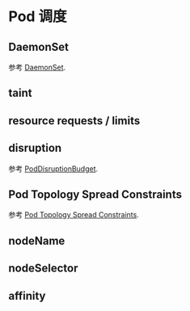 # Pod 调度

## DaemonSet

参考 [DaemonSet](../objects/daemon-set.md).

## taint

## resource requests / limits

## disruption

参考 [PodDisruptionBudget](../objects/pod-disruption-budget.md).

## Pod Topology Spread Constraints

参考 [Pod Topology Spread Constraints](https://kubernetes.io/docs/concepts/workloads/pods/pod-topology-spread-constraints/).

## nodeName

## nodeSelector

## affinity